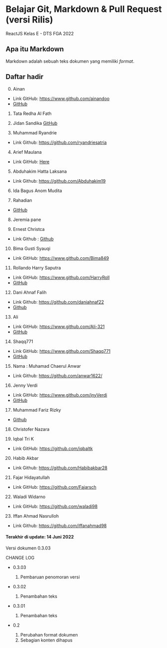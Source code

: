 # Belajar Git, Markdown & Pull Request (versi Rilis)

ReactJS Kelas E  - DTS FGA 2022

## Apa itu Markdown

Markdown adalah sebuah teks dokumen yang memiliki _format_.

## Daftar hadir

0. Ainan
- Link GitHub: https://www.github.com/ainandoo
- [GitHub](https://www.github.com/ainandoo)

1. Tata Redha Al Fath

2. Jidan Sandika [GitHub](https://www.github.com/jidan-sandika)

3. Muhammad Ryandrie 
- Link Github: https://github.com/ryandriesatria

4. Arief Maulana
- Link GitHub: [Here](https://github.com/Kochiyoshi)

5. Abduhakim Hatta Laksana
- Link Github: https://github.com/Abduhakim19

6. Ida Bagus Anom Mudita

7. Rahadian 
- [GitHub](https://github.com/Rahanug)

8. Jeremia pane

9. Ernest Christca
- Link Github : [Github](https://github.com/ernestngenest)

10. Bima Gusti Syauqi
- Link GitHub: https://www.github.com/Bima849

11. Rollando Harry Saputra
- Link GitHub: https://www.github.com/HarryRoll
- [GitHub](https://www.github.com/Harryroll)

12. Dani Ahnaf Falih
- Link Github: https://github.com/daniahnaf22
- [Github](https://github.com/daniahnaf22)

13. Ali
- Link GitHub: https://www.github.com/Ali-321
- [GitHub](https://www.github.com/Ali-321)

14. Shaqq771
- Link GitHub: https://www.github.com/Shaqq771
- [GitHub](https://www.github.com/Shaqq771)

15. Nama : Muhamad Chaerul Anwar
- Link Github: https://github.com/anwar1622/

16. Jenny Verdi
- Link GitHub: https://www.github.com/jnyVerdi
- [GitHub](https://github.com/jnyVerdi)

17. Muhammad Fariz Rizky
- [Github](https://github.com/mfrzky)

18. Christofer Nazara

19. Iqbal Tri K
- Link GitHub: https://github.com/iqbaltk

20. Habib Akbar
- Link Github: https://github.com/Habibakbar28

21. Fajar Hidayatullah
- Link GitHub: https://github.com/Fajarsch

22. Waladi Widarno
 - Link GitHub: https://github.com/waladi98

23. Iffan Ahmad Nasrulloh
- Link Github: https://github.com/iffanahmad98


#### Terakhir di update: 14 Juni 2022
Versi dokumen 0.3.03

CHANGE LOG

- 0.3.03
  1. Pembaruan penomoran versi
  
- 0.3.02
  1. Penambahan teks

- 0.3.01
  1. Penambahan teks

- 0.2
  1. Perubahan format dokumen
  2. Sebagian konten dihapus
